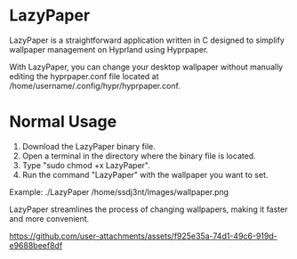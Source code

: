 # LazyPaper

LazyPaper is a straightforward application written in C designed to simplify wallpaper management on Hyprland using Hyprpaper. 

With LazyPaper, you can change your desktop wallpaper without manually editing the hyprpaper.conf file located at /home/username/.config/hypr/hyprpaper.conf.

# Normal Usage

1. Download the LazyPaper binary file.
2. Open a terminal in the directory where the binary file is located.
3. Type "sudo chmod +x LazyPaper".
4. Run the command "LazyPaper" with the wallpaper you want to set.

Example: ./LazyPaper /home/ssdj3nt/Images/wallpaper.png

LazyPaper streamlines the process of changing wallpapers, making it faster and more convenient.

https://github.com/user-attachments/assets/f925e35a-74d1-49c6-919d-e9688beef8df



